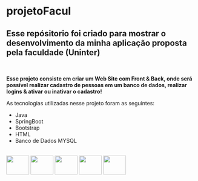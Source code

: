 # projetoFacul

<h2> Esse repósitorio foi criado para mostrar o desenvolvimento da minha aplicação proposta pela faculdade (Uninter) </h2>
<br> 
<p> <b> Esse projeto consiste em criar um Web Site com Front & Back, onde será possível realizar cadastro de pessoas em um banco de dados, realizar logins & ativar ou inativar o cadastro! </b></p>


<p> As tecnologias utilizadas nesse projeto foram as seguintes: </p>
<ul>
  <li>Java</li>
  <li>SpringBoot</li>
  <li>Bootstrap</li>
  <li>HTML</li>
  <li>Banco de Dados MYSQL</li>
</ul>

<div style="display: inline_block"><br>
  <img align="center" height="50" width="60" src="https://cdn.jsdelivr.net/gh/devicons/devicon/icons/java/java-original-wordmark.svg">
  <img align="center" height="50" width="60" src="https://cdn.jsdelivr.net/gh/devicons/devicon/icons/spring/spring-original.svg" />
  <img align="center" height="50" width="60" src="https://cdn.jsdelivr.net/gh/devicons/devicon@latest/icons/bootstrap/bootstrap-original.svg" />
  <img align="center" height="50" width="60" src="https://cdn.jsdelivr.net/gh/devicons/devicon@latest/icons/html5/html5-original.svg" />
  <img align="center" height="50" width="60" src="https://cdn.jsdelivr.net/gh/devicons/devicon/icons/mysql/mysql-original-wordmark.svg" />

